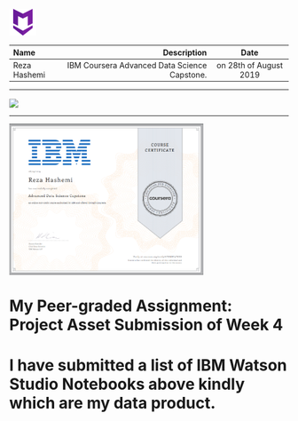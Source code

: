 ![alt text](https://github.com/adam-p/markdown-here/raw/master/src/common/images/icon48.png "Reza Hashemi Accomplishment")

<p align="center">


| Name | Description | Date 
| :- |-------------: | :-:
|Reza Hashemi| IBM Coursera Advanced Data Science Capstone.  | on 28th of August 2019 |

---

<a href="https://www.youracclaim.com/badges/cf80ed98-430a-45bc-bb2e-81ef531d0f16/">
    <img src="https://images.youracclaim.com/images/00898a99-7e63-4203-b601-f063ee5f5018/Advanced%2BData%2BScience%2BCapstone.png" width="300" align="center">
</a>

- - - 

<a href="https://www.coursera.org/account/accomplishments/certificate/6TG8JBY9THXK/">
    <img src="IBM_Advanced_data_Science_Capstone.PNG" width="350" align="center">
</a>





# My Peer-graded Assignment: Project Asset Submission of Week 4

# I have submitted a list of IBM Watson Studio Notebooks above kindly which are my data product.
